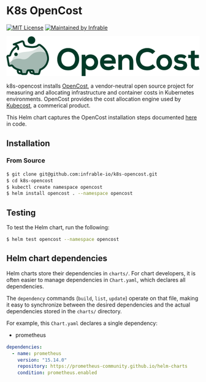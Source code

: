 # K8s OpenCost

[![MIT License](https://img.shields.io/badge/License-MIT-blue.svg)](https://github.com/infrable-io/terraform-aws-static-website/blob/master/LICENSE)
[![Maintained by Infrable](https://img.shields.io/badge/Maintained%20by-Infrable-000000)](https://infrable.io)

<p align="center">
  <img src="assets/icon.png"/>
</p>

k8s-opencost installs [OpenCost](https://www.opencost.io), a vendor-neutral open source project for measuring and allocating infrastructure and container costs in Kubernetes environments. OpenCost provides the cost allocation engine used by [Kubecost](https://www.kubecost.com), a commerical product.

This Helm chart captures the OpenCost installation steps documented [here](https://www.opencost.io/docs/install) in code.

## Installation

### From Source

```bash
$ git clone git@github.com:infrable-io/k8s-opencost.git
$ cd k8s-opencost
$ kubectl create namespace opencost
$ helm install opencost . --namespace opencost
```

## Testing

To test the Helm chart, run the following:

```bash
$ helm test opencost --namespace opencost
```

## Helm chart dependencies

Helm charts store their dependencies in `charts/`. For chart developers, it is often easier to manage dependencies in `Chart.yaml`, which declares all dependencies.

The `dependency` commands (`build`, `list`, `update`) operate on that file, making it easy to synchronize between the desired dependencies and the actual dependencies stored in the `charts/` directory.

For example, this `Chart.yaml` declares a single dependency:
* prometheus

```yaml
dependencies:
  - name: prometheus
    version: "15.14.0"
    repository: https://prometheus-community.github.io/helm-charts
    condition: prometheus.enabled
```
